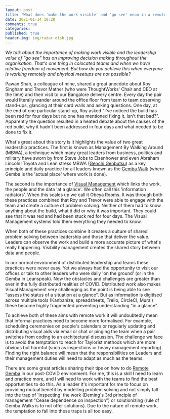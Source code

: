 ```yaml
---
layout: post
title: "What does 'make the work visible' and 'go see' mean in a remote world?"
date: 2021-01-14 10:20
comments: true
categories: 
published: true
header-img: img/radar-dish.jpg
---
```


*We talk about the importance of making work visible and the leadership value of "go see" has on improving decision making throughout the organisation. That's one thing in colocated teams and when we have relative freedom of movement. But how do you achieve this when everyone is working remotely and physical meetups are not possible?*

Pawan Shah, a colleague of mine, shared a great anecdote about Roy Singham and Trevor Mather (who were ThoughtWorks' Chair and CEO at the time) and their visit to our Bangalore delivery centre. Every day the pair would literally wander around the office floor from team to team observing stand-ups, glancing at their card walls and asking questions. One day, at the end of one particular stand-up, Roy asked "I've noticed the build has been red for four days but no one has mentioned fixing it. Isn't that bad?". Apparently the question resulted in a heated debate about the causes of the red build, why it hadn't been addressed in four days and what needed to be done to fix it.

What's great about this story is it highlights the value of two great leadership practices. The first is known as Management By Walking Around (MBWA), a technique which many great leaders from business, politics and military have sworn by from Steve Jobs to Eisenhower and even Abraham Lincoln! Toyota and Lean stress MBWA ([Genchi Genbutsu](https://en.wikipedia.org/wiki/Genchi_Genbutsu)) as a key principle and daily practice for all leaders known as the [Gemba Walk](https://kanbanize.com/lean-management/improvement/gemba-walk) (where Gemba is the 'actual place' where work is done).

The second is the importance of [Visual Management](https://docs.google.com/presentation/d/1hZnYVG47s85kitrGhLTaa0VQ5CR3K_-1P1_iVe0kkbg/edit) which links the work, the people and the data 'at a glance'. We often call this 'information radiators'. When this scales up we call it Obeya Rooms. It was through both these practices combined that Roy and Trevor were able to engage with the team and create a culture of problem solving. Neither of them had to know anything about the build, what it did or why it was important. They could see that it was red and had been stuck red for four days. The Visual Management systems told them everything they needed to know.

When both of these practices combine it creates a culture of shared problem solving between leadership and those that deliver the value. Leaders can observe the work and build a more accurate picture of what's really happening. Visibility management creates the shared story between data and people.

In our normal environment of distributed leadership and teams these practices were never easy. Yet we always had the opportunity to visit our offices or talk to other leaders who were daily 'on the ground' (or in the Gemba in Leanspeak). Now the obstacles and challenges are greater than ever in the fully distributed realities of COVID. Distributed work also makes Visual Management very challenging as the point is being able to see "assess the status of a situation at a glance". But as information is digitised across multiple tools (Kanbanize, spreadsheets, Trello, CircleCI, Mural) these become highly fragmented preventing understanding "in a glance".

To achieve both of these aims with remote work it will undoubtedly mean that informal practices need to become more formalised. For example, scheduling ceremonies on people's calendars or regularly updating and distributing visual aids via email or chat or pinging the team when a pair switches from coding to an architectural discussion. The challenge we face is to avoid the temptation to reach for Taylorist methods which are more obvious but harmful (such as inspections or heavy management reporting). Finding the right balance will mean that the responsibilities on Leaders and their management duties will need to adapt as much as the teams.

There are some great articles sharing their tips on how to do [Remote Gemba](https://www.asamby.com/good-management-blog/remote-gemba) in our post-COVID environment. For me, this is a skill I need to learn and practice more, and I will need to work with the teams to find the best opportunities to do this. As a leader it's important for me to focus on providing mutual benefit by modelling problem solving and not simply fall into the trap of 'inspecting' the work (Deming's 3rd principle of management "Cease dependence on inspection") or solutionizing (rule of Gemba Walks is to not offer solutions). Due to the nature of remote work, the temptation to fall into these traps is all too easy.